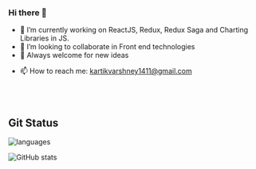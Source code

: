 ### Hi there 👋

<!--
**Kartik1411/Kartik1411** is a ✨ _special_ ✨ repository because its `README.md` (this file) appears on your GitHub profile.

Here are some ideas to get you started:
-->

- 🔭 I’m currently working on ReactJS, Redux, Redux Saga and Charting Libraries in JS. 
- 👯 I’m looking to collaborate in Front end technologies
- 🤔 Always welcome for new ideas
<!-- - 💬 Ask me about -->
- 📫 How to reach me: kartikvarshney1411@gmail.com
<!-- - 😄 Pronouns: ... -->
<!-- - ⚡ Fun fact: ... -->



<br/><br/>
<!--![Top Langs](https://github-readme-stats.vercel.app/api/top-langs/?username=Kartik1411&theme=tokyonight)<br/>-->
## Git Status

![languages](https://github-readme-stats.vercel.app/api/top-langs/?username=Kartik1411&layout=compact&hide=html,issues&theme=tokyonight)
<!--![Streak](https://github-readme-streak-stats.herokuapp.com/?user=0124hitesh&show_icons=true&theme=tokyonight)<br/>-->
![GitHub stats](https://github-readme-stats.vercel.app/api?username=Kartik1411&show_icons=true&theme=tokyonight)<br/>
